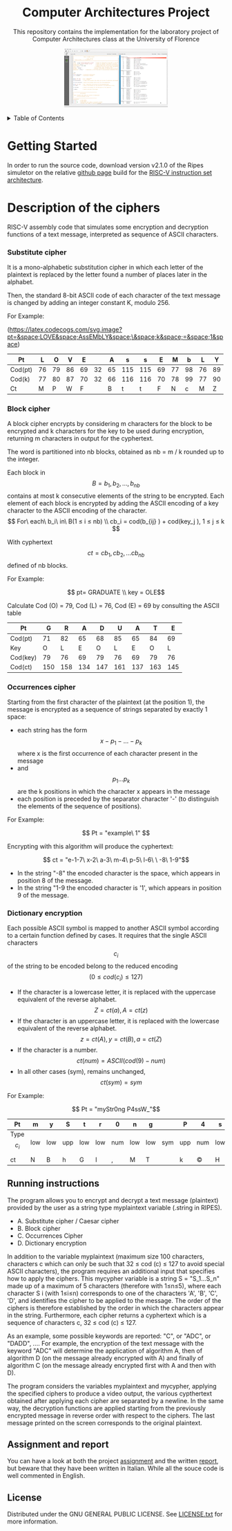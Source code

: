 <br />
<div align="center">
  <h1>Computer Architectures Project</h1>
  <p>
    This repository contains the implementation for the laboratory project of Computer Architectures class at the University of Florence
  </p>
  <p align="center">
    <img src="resources/img/animation.gif" />
</p>
</div>

<details>
  <summary>Table of Contents</summary>
  <ol>
    <li>
      <a href="#getting-started">Getting Started</a>
    </li>
    <li>
      <a href="#Description-of-the-ciphers">Description of the ciphers</a>
      <ul>
        <li><a href="#substitute-cipher">Substitute cipher</a></li>
        <li><a href="#block-cipher">Block cipher</a></li>
        <li><a href="#occurrences-cipher">Occurrences cipher</a></li>
        <li><a href="#dictionary-encryption">Dictionary encryption</a></li>
      </ul>
    </li>
    <li><a href="#running-instructions">Running instructions</a></li>
    <li><a href="#assignment-and-report">Assignment and report</a></li>
    <li><a href="#license">License</a></li>
  </ol>
</details>

# Getting Started

In order to run the source code, download version v2.1.0 of the Ripes simuletor on the relative [github page](https://github.com/mortbopet/Ripes/releases/tag/v2.1.0) build for the [RISC-V instruction set architecture](https://riscv.org/wp-content/uploads/2017/05/riscv-spec-v2.2.pdf).

# Description of the ciphers

RISC-V assembly code that simulates some encryption and decryption functions of a text message, interpreted as sequence of ASCII characters.

### Substitute cipher

It is a mono-alphabetic substitution cipher in which each letter of the plaintext is replaced by the letter found a number of places later in the alphabet.

Then, the standard 8-bit ASCII code of each character of the text message is changed by adding an integer constant K, modulo 256.

For Example:

(https://latex.codecogs.com/svg.image?pt=&space;LOVE&space;AssEMbLY&space;\&space;k&space;=&space;1&space)

|Pt|L|O|V|E| |A|s|s|E|M|b|L|Y|
|--|-|-|-|-|-|-|-|-|-|-|-|-|-|
|Cod(pt)|76|79|86|69|32|65|115|115|69|77|98|76|89|
|Cod(k)|77|80|87|70|32|66|116|116|70|78|99|77|90|
|Ct|M|P|W|F| |B|t|t|F|N|c|M|Z|

### Block cipher

A block cipher encrypts by considering m characters for the block to be encrypted and k characters for the key to be used during encryption, returning m  characters in output for the cyphertext.

The word is partitioned into nb blocks, obtained as nb = m / k rounded up to the integer.

Each block in $$B = {b_1, b_2,...,b_{nb}}$$ contains at most k consecutive elements of the string to be encrypted. Each element of each block is encrypted by adding the ASCII encoding of a key character to the ASCII encoding of the character.
$$ For\ each\ b_i\ in\ B(1 ≤ i ≤ nb) \\ cb_i = cod(b_{ij} ) + cod(key_j ), 1 ≤ j ≤ k $$

With cyphertext $$ ct = {cb_1, cb_2, ... cb_{nb}}$$ defined of nb blocks.

For Example:

$$ pt= GRADUATE \\  key = OLE$$

Calculate Cod (O) = 79, Cod (L) = 76, Cod (E) = 69 by consulting the ASCII table

|Pt|G|R|A|D|U|A|T|E|
|--|-|-|-|-|-|-|-|-|
|Cod(pt)|71|82|65|68|85|65|84|69|
|Key|O|L|E|O|L|E|O|L|
|Cod(key)|79|76|69|79|76|69|79|76|
|Cod(ct)|150|158|134|147|161|137|163|145


### Occurrences cipher

Starting from the first character of the plaintext (at the position
1), the message is encrypted as a sequence of strings separated by exactly 1 space:

* each string has the form $$x-p_1 -...-p_k$$ where x is the first occurrence of each character present in the message
* and $$p_1 ... p_k$$ are the k positions in which the character x appears in the message
* each position is preceded by the separator character '-' (to distinguish the elements of the sequence of positions).

For Example:

$$ Pt = "example\ 1" $$

Encrypting with this algorithm will produce the cyphertext:

$$ ct = "e-1-7\ x-2\ a-3\ m-4\ p-5\ l-6\ \ -8\ 1-9"$$

* In the string "-8" the encoded character is the space, which appears in position 8 of the message.
* In the string "1-9 the encoded character is '1', which appears in position 9 of the message.


### Dictionary encryption

Each possible ASCII symbol is mapped to another ASCII symbol according to a certain function defined by cases. It requires that the single ASCII characters $$c_i$$ of the string to be encoded belong to the reduced encoding $$ (0 ≤ cod (c_i) ≤ 127)$$

* If the character is a lowercase letter, it is replaced with the uppercase equivalent of the reverse alphabet. $$ Z = ct (a), A = ct (z) $$
* If the character is an uppercase letter, it is replaced with the lowercase equivalent of the reverse alphabet. $$ z = ct (A), y = ct (B), a = ct (Z) $$
* If the character is a number.
$$ ct (num) = ASCII (cod (9) - num) $$
* In all other cases (sym), remains unchanged,  $$ ct (sym) = sym $$


For Example:

$$ Pt = "myStr0ng P4ssW_"$$

Pt|m|y|S|t|r|0|n|g| |P|4|s|s|W|_|
----|-|-|-|-|-|-|-|-|-|-|-|-|-|-|-|
Type$$c_i$$| low| low| upp| low| low| num| low| low| sym| upp| num| low| low| upp|sym|
ct|N|B|h|G|I|‚|M|T| |k|©|H|H|d|_|


## Running instructions

The program allows you to encrypt and decrypt a text message (plaintext) provided by the user as a string type myplaintext variable (.string in RIPES).

* A. Substitute cipher / Caesar cipher
* B. Block cipher
* C. Occurrences Cipher
* D. Dictionary encryption

In addition to the variable myplaintext (maximum size 100 characters, characters c which can only be such that 32 ≤ cod (c) ≤ 127 to avoid special ASCII characters), the program requires an additional input that specifies how to apply the ciphers. This mycypher variable is a string S = "S_1...S_n" made up of a maximum of 5 characters (therefore with 1≤n≤5), where each character S i (with 1≤i≤n) corresponds to one of the characters 'A', 'B', 'C', 'D', and identifies the cipher to be applied to the message. The order of the ciphers is therefore established by the order in which the characters appear in the string. Furthermore, each cipher returns a cyphertext which is a sequence of characters c, 32 ≤ cod (c) ≤ 127.

As an example, some possible keywords are reported: "C", or "ADC", or "DADD", .... For example, the encryption of the text message with the keyword "ADC" will determine the application of algorithm A, then of algorithm D (on the message already encrypted with A) and finally of algorithm C (on the message already encrypted first with A and then with D).

The program considers the variables myplaintext and mycypher, applying the specified ciphers to produce a video output, the various cypthertext obtained after applying each cipher are separated by a newline. In the same way, the decryption functions are applied starting from the previously encrypted message in reverse order with respect to the ciphers. The last message printed on the screen corresponds to the original plaintext.

## Assignment and report

You can have a look at both the project [assignment](doc/Project_Assignment_aa_19-20.pdf) and the written [report](doc/Report.pdf), but beware that they have been written in Italian.
While all the souce code is well commented in English.

## License

Distributed under the GNU GENERAL PUBLIC LICENSE.  See [LICENSE.txt](LICENSE) for more information.
